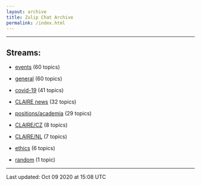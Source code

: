 ```yaml
---
layout: archive
title: Zulip Chat Archive
permalink: /index.html
---
```


---

## Streams:

* [events](stream/201207-events/index.html) (60 topics)

* [general](stream/201199-general/index.html) (60 topics)

* [covid-19](stream/226112-covid-19/index.html) (41 topics)

* [CLAIRE news](stream/201957-CLAIRE-news/index.html) (32 topics)

* [positions/academia](stream/203258-positions/academia/index.html) (29 topics)

* [CLAIRE/CZ](stream/203399-CLAIRE/CZ/index.html) (8 topics)

* [CLAIRE/NL](stream/203255-CLAIRE/NL/index.html) (7 topics)

* [ethics](stream/228366-ethics/index.html) (6 topics)

* [random](stream/202125-random/index.html) (1 topic)

<hr><p>Last updated: Oct 09 2020 at 15:08 UTC</p>